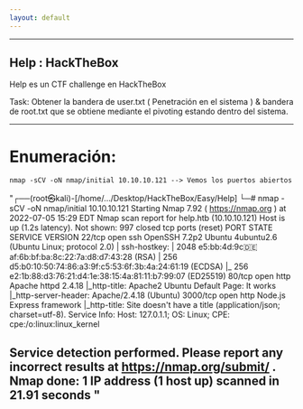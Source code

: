 ```yaml
---
layout: default
---
```


---
**Help : HackTheBox**
---

Help es un CTF challenge en HackTheBox
	
Task: Obtener la bandera de user.txt ( Penetración en el sistema ) & bandera de root.txt que se obtiene mediante el pivoting estando dentro del sistema.

---	
# Enumeración:
	
	nmap -sCV -oN nmap/initial 10.10.10.121 --> Vemos los puertos abiertos 


"┌──(root㉿kali)-[/home/…/Desktop/HackTheBox/Easy/Help]
└─# nmap -sCV -oN nmap/initial 10.10.10.121
Starting Nmap 7.92 ( https://nmap.org ) at 2022-07-05 15:29 EDT
Nmap scan report for help.htb (10.10.10.121)
Host is up (1.2s latency).
Not shown: 997 closed tcp ports (reset)
PORT     STATE SERVICE VERSION
22/tcp   open  ssh     OpenSSH 7.2p2 Ubuntu 4ubuntu2.6 (Ubuntu Linux; protocol 2.0)
| ssh-hostkey: 
|   2048 e5:bb:4d:9c:de:af:6b:bf:ba:8c:22:7a:d8:d7:43:28 (RSA)
|   256 d5:b0:10:50:74:86:a3:9f:c5:53:6f:3b:4a:24:61:19 (ECDSA)
|_  256 e2:1b:88:d3:76:21:d4:1e:38:15:4a:81:11:b7:99:07 (ED25519)
80/tcp   open  http    Apache httpd 2.4.18
|_http-title: Apache2 Ubuntu Default Page: It works
|_http-server-header: Apache/2.4.18 (Ubuntu)
3000/tcp open  http    Node.js Express framework
|_http-title: Site doesn't have a title (application/json; charset=utf-8).
Service Info: Host: 127.0.1.1; OS: Linux; CPE: cpe:/o:linux:linux_kernel

Service detection performed. Please report any incorrect results at https://nmap.org/submit/ .
Nmap done: 1 IP address (1 host up) scanned in 21.91 seconds
"
---
